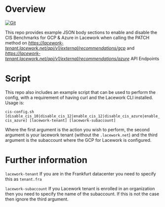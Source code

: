 # Overview

[![Git](https://app.soluble.cloud/api/v1/public/badges/c7bdac96-ceed-4728-8637-ff2459ca45a8.svg?orgId=251133511671)](https://app.soluble.cloud/repos/details/github.com/robewedd/lw-cis-benchmark-json?orgId=251133511671)  

This repo provides example JSON body sections to enable and disable the CIS Benchmarks for GCP & Azure in Lacework when calling the PATCH method on *https://lacework-tenant.lacework.net/api/v1/external/recommendations/gcp* and *https://lacework-tenant.lacework.net/api/v1/external/recommendations/azure* API Endpoints

# Script
This repo also includes an example script that can be used to perform the config, with a requirement of having curl and the Lacework CLI installed.  Usage is:

`cis-config.sh [disable_cis_10|disable_cis_12|enable_cis_12|disable_cis_azure|enable_cis_azure] [lacework-tenant] [lacework-subaccount]`

Where the first argument is the action you wish to perform, the second argument is your lacework tenant (without the `.lacework.net`) and the third argument is the subaccount where the GCP for Lacework is configured.

# Further information

`lacework-tenant` If you are in the Frankfurt datacenter you need to specify this as `tenant.fra`

`lacework-subaccount` If you Lacework tenant is enrolled in an organization then you need to specify the name of the subaccount. If this is not the case then ignore the third argument.
